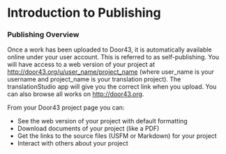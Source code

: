 # Introduction to Publishing #

### Publishing Overview

Once a work has been uploaded to Door43, it is automatically available online under your user account.  This is referred to as self-publishing.  You will have access to a web version of your project at http://door43.org/u/user_name/project_name (where user_name is your username and project_name is your translation project).  The translationStudio app will give you the correct link when you upload.  You can also browse all works on http://door43.org.

From your Door43 project page you can:

* See the web version of your project with default formatting
* Download documents of your project (like a PDF)
* Get the links to the source files (USFM or Markdown) for your project
* Interact with others about your project

